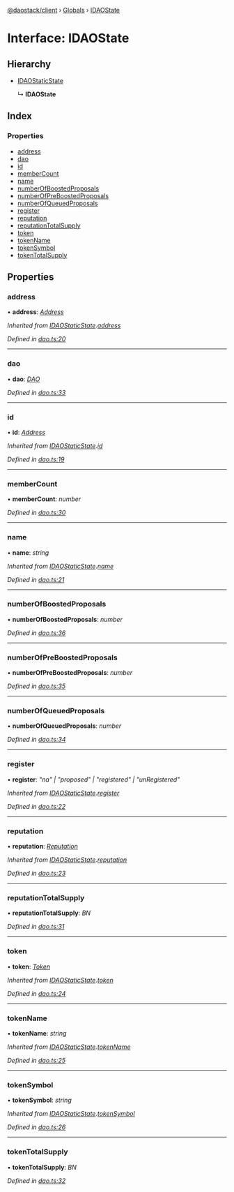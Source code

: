 [@daostack/client](../README.md) › [Globals](../globals.md) › [IDAOState](idaostate.md)

# Interface: IDAOState

## Hierarchy

* [IDAOStaticState](idaostaticstate.md)

  ↳ **IDAOState**

## Index

### Properties

* [address](idaostate.md#address)
* [dao](idaostate.md#dao)
* [id](idaostate.md#id)
* [memberCount](idaostate.md#membercount)
* [name](idaostate.md#name)
* [numberOfBoostedProposals](idaostate.md#numberofboostedproposals)
* [numberOfPreBoostedProposals](idaostate.md#numberofpreboostedproposals)
* [numberOfQueuedProposals](idaostate.md#numberofqueuedproposals)
* [register](idaostate.md#register)
* [reputation](idaostate.md#reputation)
* [reputationTotalSupply](idaostate.md#reputationtotalsupply)
* [token](idaostate.md#token)
* [tokenName](idaostate.md#tokenname)
* [tokenSymbol](idaostate.md#tokensymbol)
* [tokenTotalSupply](idaostate.md#tokentotalsupply)

## Properties

###  address

• **address**: *[Address](../globals.md#address)*

*Inherited from [IDAOStaticState](idaostaticstate.md).[address](idaostaticstate.md#address)*

*Defined in [dao.ts:20](https://github.com/daostack/client/blob/e663b6a/src/dao.ts#L20)*

___

###  dao

• **dao**: *[DAO](../classes/dao.md)*

*Defined in [dao.ts:33](https://github.com/daostack/client/blob/e663b6a/src/dao.ts#L33)*

___

###  id

• **id**: *[Address](../globals.md#address)*

*Inherited from [IDAOStaticState](idaostaticstate.md).[id](idaostaticstate.md#id)*

*Defined in [dao.ts:19](https://github.com/daostack/client/blob/e663b6a/src/dao.ts#L19)*

___

###  memberCount

• **memberCount**: *number*

*Defined in [dao.ts:30](https://github.com/daostack/client/blob/e663b6a/src/dao.ts#L30)*

___

###  name

• **name**: *string*

*Inherited from [IDAOStaticState](idaostaticstate.md).[name](idaostaticstate.md#name)*

*Defined in [dao.ts:21](https://github.com/daostack/client/blob/e663b6a/src/dao.ts#L21)*

___

###  numberOfBoostedProposals

• **numberOfBoostedProposals**: *number*

*Defined in [dao.ts:36](https://github.com/daostack/client/blob/e663b6a/src/dao.ts#L36)*

___

###  numberOfPreBoostedProposals

• **numberOfPreBoostedProposals**: *number*

*Defined in [dao.ts:35](https://github.com/daostack/client/blob/e663b6a/src/dao.ts#L35)*

___

###  numberOfQueuedProposals

• **numberOfQueuedProposals**: *number*

*Defined in [dao.ts:34](https://github.com/daostack/client/blob/e663b6a/src/dao.ts#L34)*

___

###  register

• **register**: *"na" | "proposed" | "registered" | "unRegistered"*

*Inherited from [IDAOStaticState](idaostaticstate.md).[register](idaostaticstate.md#register)*

*Defined in [dao.ts:22](https://github.com/daostack/client/blob/e663b6a/src/dao.ts#L22)*

___

###  reputation

• **reputation**: *[Reputation](../classes/reputation.md)*

*Inherited from [IDAOStaticState](idaostaticstate.md).[reputation](idaostaticstate.md#reputation)*

*Defined in [dao.ts:23](https://github.com/daostack/client/blob/e663b6a/src/dao.ts#L23)*

___

###  reputationTotalSupply

• **reputationTotalSupply**: *BN*

*Defined in [dao.ts:31](https://github.com/daostack/client/blob/e663b6a/src/dao.ts#L31)*

___

###  token

• **token**: *[Token](../classes/token.md)*

*Inherited from [IDAOStaticState](idaostaticstate.md).[token](idaostaticstate.md#token)*

*Defined in [dao.ts:24](https://github.com/daostack/client/blob/e663b6a/src/dao.ts#L24)*

___

###  tokenName

• **tokenName**: *string*

*Inherited from [IDAOStaticState](idaostaticstate.md).[tokenName](idaostaticstate.md#tokenname)*

*Defined in [dao.ts:25](https://github.com/daostack/client/blob/e663b6a/src/dao.ts#L25)*

___

###  tokenSymbol

• **tokenSymbol**: *string*

*Inherited from [IDAOStaticState](idaostaticstate.md).[tokenSymbol](idaostaticstate.md#tokensymbol)*

*Defined in [dao.ts:26](https://github.com/daostack/client/blob/e663b6a/src/dao.ts#L26)*

___

###  tokenTotalSupply

• **tokenTotalSupply**: *BN*

*Defined in [dao.ts:32](https://github.com/daostack/client/blob/e663b6a/src/dao.ts#L32)*

